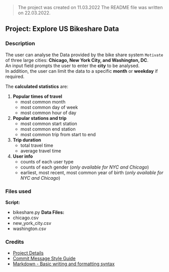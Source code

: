 >The project was created on 11.03.2022
>The README file was written on 22.03.2022.

## Project: Explore US Bikeshare Data

### Description
The user can analyse the Data provided by the bike share system `Motivate` of three large cities: **Chicago, New York City, and Washington, DC**.  
An input field prompts the user to enter the **city** to be analysed.  
In addition, the user can limit the data to a specific **month** or **weekday** if required.

The **calculated statistics** are:
1. **Popular times of travel**
    - most common month
    - most common day of week
    - most common hour of day
2. **Popular stations and trip**
    - most common start station
    - most common end station
    - most common trip from start to end
3. **Trip duration**
    - total travel time
    - average travel time
4. **User info**
    - counts of each user type
    - counts of each gender (_only available for NYC and Chicago_)
    - earliest, most recent, most common year of birth (_only available for NYC and Chicago_)

### Files used
**Script:**
- bikeshare.py
**Data Files:**
- chicago.csv
- new_york_city.csv
- washington.csv

### Credits
- [Project Details](https://classroom.udacity.com/nanodegrees/nd104/parts/cd0024/modules/1e4392d9-c759-42d1-8204-aaed736ae199/lessons/ls1727/concepts/13e9716e-5c9f-4fc8-af94-8b79cc9c15b4)
- [Commit Message Style Guide](https://udacity.github.io/git-styleguide/)
- [Markdown - Basic writing and formatting syntax](https://docs.github.com/en/get-started/writing-on-github/getting-started-with-writing-and-formatting-on-github/basic-writing-and-formatting-syntax)
